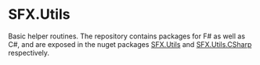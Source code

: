 # SFX.Utils

Basic helper routines. The repository contains packages for F# as well as C#, and are exposed in the nuget packages [SFX.Utils](https://www.nuget.org/packages/SFX.Utils/)
and [SFX.Utils.CSharp](https://www.nuget.org/packages/SFX.Utils.CSharp/) respectively.
